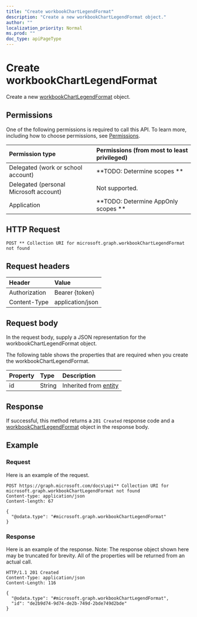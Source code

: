 ```yaml
---
title: "Create workbookChartLegendFormat"
description: "Create a new workbookChartLegendFormat object."
author: ""
localization_priority: Normal
ms.prod: ""
doc_type: apiPageType
---
```


# Create workbookChartLegendFormat

Create a new [workbookChartLegendFormat](../resources/workbookchartlegendformat.md) object.

## Permissions
One of the following permissions is required to call this API. To learn more, including how to choose permissions, see [Permissions](/concepts/permissions-reference.md).

|Permission type|Permissions (from most to least privileged)|
|:---|:---|
|Delegated (work or school account)|**TODO: Determine scopes **|
|Delegated (personal Microsoft account)|Not supported.|
|Application|**TODO: Determine AppOnly scopes **|

## HTTP Request
<!-- {
  "blockType": "ignored"
}
-->
``` http
POST ** Collection URI for microsoft.graph.workbookChartLegendFormat not found
```

## Request headers
|Header|Value|
|:---|:---|
|Authorization|Bearer {token}|
|Content-Type|application/json|

## Request body
In the request body, supply a JSON representation for the workbookChartLegendFormat object.

The following table shows the properties that are required when you create the workbookChartLegendFormat.

|Property|Type|Description|
|:---|:---|:---|
|id|String| Inherited from [entity](../resources/entity.md)|



## Response
If successful, this method returns a `201 Created` response code and a [workbookChartLegendFormat](../resources/workbookchartlegendformat.md) object in the response body.

## Example

### Request
Here is an example of the request.
<!-- {
  "blockType": "request",
  "name": "create_workbookchartlegendformat_from_"
}
-->
``` http
POST https://graph.microsoft.com/docs\api** Collection URI for microsoft.graph.workbookChartLegendFormat not found
Content-type: application/json
Content-length: 67

{
  "@odata.type": "#microsoft.graph.workbookChartLegendFormat"
}
```

### Response
Here is an example of the response. Note: The response object shown here may be truncated for brevity. All of the properties will be returned from an actual call.
<!-- {
  "blockType": "response",
  "truncated": true,
  "@odata.type": "microsoft.graph.workbookchartlegendformat"
}
-->
``` http
HTTP/1.1 201 Created
Content-Type: application/json
Content-Length: 116

{
  "@odata.type": "#microsoft.graph.workbookChartLegendFormat",
  "id": "de2b9d74-9d74-de2b-749d-2bde749d2bde"
}
```

